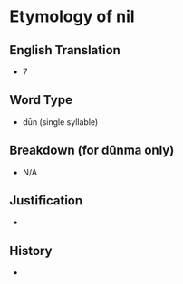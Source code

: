 # Etymology of nil

## English Translation
- 7

## Word Type
- dūn (single syllable)

## Breakdown (for dūnma only)
- N/A

## Justification
- 

## History
- 
